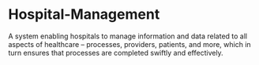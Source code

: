 # Hospital-Management
A system enabling hospitals to manage information and data related to all aspects of healthcare – processes, providers, patients, and more, which in turn ensures that processes are completed swiftly and effectively.
